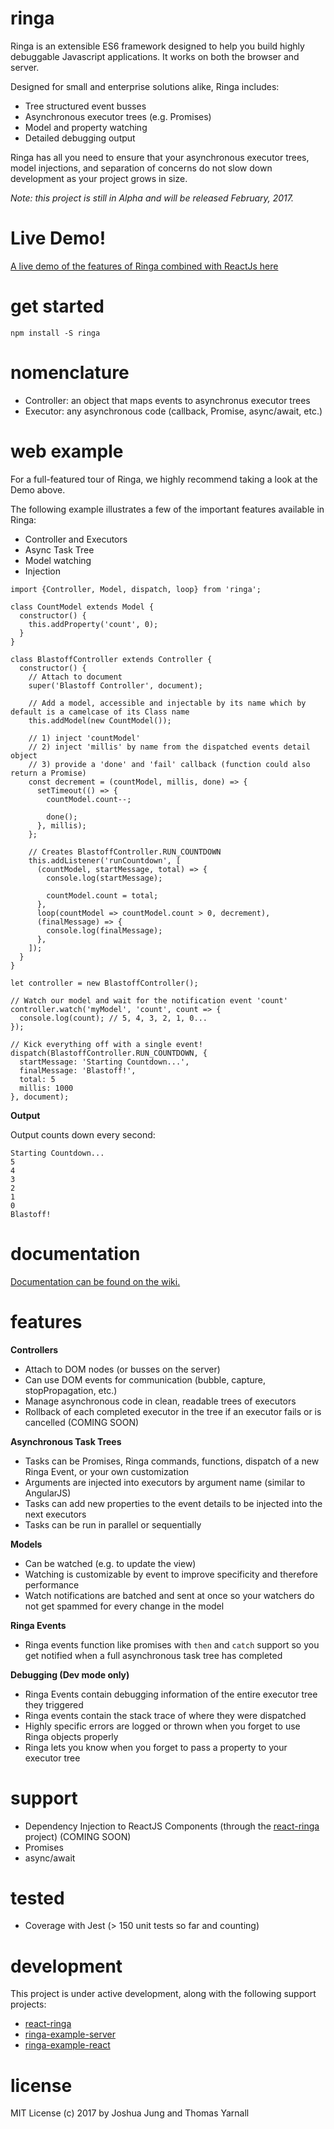 # ringa

Ringa is an extensible ES6 framework designed to help you build highly debuggable Javascript applications. It works on both the browser and server.

Designed for small and enterprise solutions alike, Ringa includes:

* Tree structured event busses
* Asynchronous executor trees (e.g. Promises)
* Model and property watching
* Detailed debugging output

Ringa has all you need to ensure that your asynchronous executor trees, model injections, and separation of concerns do not slow down development as your project grows in size.

*Note: this project is still in Alpha and will be released February, 2017.*

# Live Demo!

[A live demo of the features of Ringa combined with ReactJs here](http://demo.ringajs.com)

# get started

    npm install -S ringa

# nomenclature

* Controller: an object that maps events to asynchronus executor trees
* Executor: any asynchronous code (callback, Promise, async/await, etc.)

# web example

For a full-featured tour of Ringa, we highly recommend taking a look at the Demo above.

The following example illustrates a few of the important features available in Ringa:
 
* Controller and Executors
* Async Task Tree
* Model watching
* Injection

```
import {Controller, Model, dispatch, loop} from 'ringa';

class CountModel extends Model {
  constructor() {
    this.addProperty('count', 0);
  }
}

class BlastoffController extends Controller {
  constructor() {
    // Attach to document
    super('Blastoff Controller', document);

    // Add a model, accessible and injectable by its name which by default is a camelcase of its Class name
    this.addModel(new CountModel()); 

    // 1) inject 'countModel'
    // 2) inject 'millis' by name from the dispatched events detail object
    // 3) provide a 'done' and 'fail' callback (function could also return a Promise)
    const decrement = (countModel, millis, done) => {
      setTimeout(() => {
        countModel.count--;

        done();
      }, millis);
    };

    // Creates BlastoffController.RUN_COUNTDOWN
    this.addListener('runCountdown', [
      (countModel, startMessage, total) => {
        console.log(startMessage);

        countModel.count = total;
      },
      loop(countModel => countModel.count > 0, decrement),
      (finalMessage) => {
        console.log(finalMessage);
      },
    ]);
  }
}

let controller = new BlastoffController();

// Watch our model and wait for the notification event 'count'
controller.watch('myModel', 'count', count => {
  console.log(count); // 5, 4, 3, 2, 1, 0...
});

// Kick everything off with a single event!
dispatch(BlastoffController.RUN_COUNTDOWN, {
  startMessage: 'Starting Countdown...',
  finalMessage: 'Blastoff!',
  total: 5
  millis: 1000
}, document);
```

**Output**

Output counts down every second:

    Starting Countdown...
    5
    4
    3
    2
    1
    0
    Blastoff!

# documentation

[Documentation can be found on the wiki.](http://www.github.com/jung-digital/ringa/wiki)

# features

**Controllers**

* Attach to DOM nodes (or busses on the server)
* Can use DOM events for communication (bubble, capture, stopPropagation, etc.)
* Manage asynchronous code in clean, readable trees of executors
* Rollback of each completed executor in the tree if an executor fails or is cancelled (COMING SOON)

**Asynchronous Task Trees**

* Tasks can be Promises, Ringa commands, functions, dispatch of a new Ringa Event, or your own customization
* Arguments are injected into executors by argument name (similar to AngularJS)
* Tasks can add new properties to the event details to be injected into the next executors
* Tasks can be run in parallel or sequentially

**Models**

* Can be watched (e.g. to update the view)
* Watching is customizable by event to improve specificity and therefore performance
* Watch notifications are batched and sent at once so your watchers do not get spammed for every change in the model

**Ringa Events**

* Ringa events function like promises with `then` and `catch` support so you get notified when a full asynchronous task tree has completed

**Debugging (Dev mode only)**

* Ringa Events contain debugging information of the entire executor tree they triggered
* Ringa events contain the stack trace of where they were dispatched
* Highly specific errors are logged or thrown when you forget to use Ringa objects properly
* Ringa lets you know when you forget to pass a property to your executor tree

# support

* Dependency Injection to ReactJS Components (through the [react-ringa](https://github.com/jung-digital/react-ringa) project) (COMING SOON)
* Promises
* async/await

# tested

* Coverage with Jest (> 150 unit tests so far and counting)

# development

This project is under active development, along with the following support projects:

* [react-ringa](https://github.com/jung-digital/react-ringa)
* [ringa-example-server](https://github.com/jung-digital/ringa-example-server)
* [ringa-example-react](https://github.com/jung-digital/ringa-example-react)

# license

MIT License (c) 2017 by Joshua Jung and Thomas Yarnall
